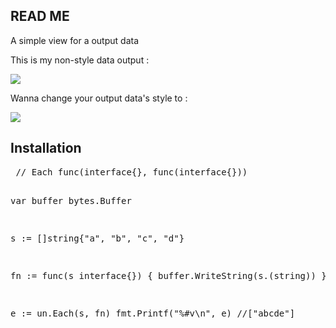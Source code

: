 <h2><a href="#readme"><span class="octicon octicon-link"></span></a>READ ME</h2>

<p>A simple view for a output data</p>
<p>This is my non-style data output :</p>
<img src="http://i.imgur.com/Z8enpqj.png"/>
<p>Wanna change your output data's style to :</p>
<img src="http://i.imgur.com/vKykF3t.png"/>

<h2><a href="#installation"><span class="octicon octicon-link"></span></a>Installation</h2>

<div class="highlight highlight-go">
<pre>
 // Each func(interface{}, func(interface{}))

  var buffer bytes.Buffer

  s := []string{"a", "b", "c", "d"}

  fn := func(s interface{}) {
    buffer.WriteString(s.(string))
  }

  e := un.Each(s, fn)
  fmt.Printf("%#v\n", e) //["abcde"]
</pre>
</div>
